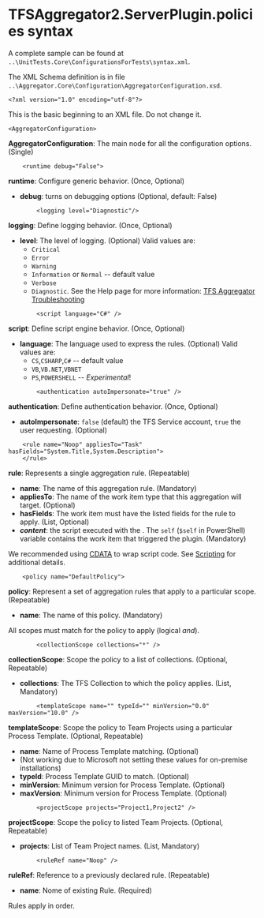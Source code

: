 TFSAggregator2.ServerPlugin.policies syntax
================================================

A complete sample can be found at `..\UnitTests.Core\ConfigurationsForTests\syntax.xml`.

The XML Schema definition is in file `..\Aggregator.Core\Configuration\AggregatorConfiguration.xsd`.

```
<?xml version="1.0" encoding="utf-8"?>
```

This is the basic beginning to an XML file. Do not change it.

```
<AggregatorConfiguration>
```

**AggregatorConfiguration**: The main node for all the configuration options. (Single)

```
    <runtime debug="False">
```

**runtime**: Configure generic behavior. (Once, Optional)
 - **debug**: turns on debugging options (Optional, default: False)
 
```
        <logging level="Diagnostic"/>
```

**logging**: Define logging behavior. (Once, Optional)
 - **level**: The level of logging. (Optional)
Valid values are:
     * `Critical`
     * `Error`
     * `Warning`
     * `Information` or `Normal` -- default value
     * `Verbose`
     * `Diagnostic`.
See the Help page for more information: [TFS Aggregator Troubleshooting](Troubleshooting.md)

```
        <script language="C#" />
```

**script**: Define script engine behavior. (Once, Optional)
 - **language**: The language used to express the rules. (Optional)
Valid values are:
    * `CS`,`CSHARP`,`C#` -- default value
    * `VB`,`VB.NET`,`VBNET`
    * `PS`,`POWERSHELL` -- *Experimental*!

```
        <authentication autoImpersonate="true" />
```

**authentication**: Define authentication behavior. (Once, Optional)
 - **autoImpersonate**: `false` (default) the TFS Service account, `true` the user requesting. (Optional)


```
    <rule name="Noop" appliesTo="Task" hasFields="System.Title,System.Description">
    </rule>
```

**rule**: Represents a single aggregation rule. (Repeatable)

 - **name**: The name of this aggregation rule. (Mandatory)
 - **appliesTo**: The name of the work item type that this aggregation will target. (Optional)
 - **hasFields**: The work item must have the listed fields for the rule to apply. (List, Optional)
 - **_content_**: the script executed with the . The `self` (`$self` in PowerShell) variable contains the work item that triggered the plugin. (Mandatory)

We recommended using [CDATA](http://www.w3.org/TR/REC-xml/#sec-cdata-sect) to wrap script code.
See [Scripting](Scripting.md) for additional details.

```
    <policy name="DefaultPolicy">
```

**policy**: Represent a set of aggregation rules that apply to a particular scope. (Repeatable)

 - **name**: The name of this policy. (Mandatory)

All scopes must match for the policy to apply (logical _and_).

```
        <collectionScope collections="*" />
```

**collectionScope**: Scope the policy to a list of collections. (Optional, Repeatable)

 - **collections**: The TFS Collection to which the policy applies. (List, Mandatory)

```
        <templateScope name="" typeId="" minVersion="0.0" maxVersion="10.0" />
```

**templateScope**: Scope the policy to Team Projects using a particular Process Template. (Optional, Repeatable)

 - **name**: Name of Process Template matching. (Optional)
 - (Not working due to Microsoft not setting these values for on-premise installations)
  - **typeId**: Process Template GUID to match. (Optional)
  - **minVersion**: Minimum version for Process Template. (Optional)
  - **maxVersion**: Minimum version for Process Template. (Optional)

```
        <projectScope projects="Project1,Project2" />
```

**projectScope**: Scope the policy to listed Team Projects. (Optional, Repeatable)

 - **projects**: List of Team Project names. (List, Mandatory)

```
        <ruleRef name="Noop" />
```

**ruleRef**: Reference to a previously declared rule. (Repeatable)

 - **name**: Nome of existing Rule. (Required)

Rules apply in order.
